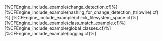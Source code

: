[%CFEngine_include_example(change_detection.cf)%]
[%CFEngine_include_example(hashing_for_change_detection_(tripwire).cf)%]
[%CFEngine_include_example(check_filesystem_space.cf)%]
[%CFEngine_include_example(class_match_example.cf)%]
[%CFEngine_include_example(global_classes.cf)%]
[%CFEngine_include_example(logging.cf)%]
